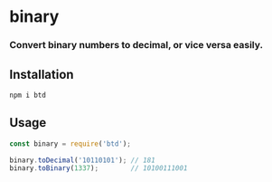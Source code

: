 # binary

### Convert binary numbers to decimal, or vice versa easily.

## Installation
`npm i btd`

## Usage
```js
const binary = require('btd');

binary.toDecimal('10110101'); // 181
binary.toBinary(1337);        // 10100111001
```
